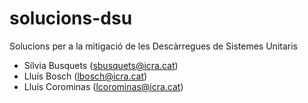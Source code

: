 # solucions-dsu
Solucions per a la mitigació de les Descàrregues de Sistemes Unitaris

- Sílvia Busquets (sbusquets@icra.cat)
- Lluís Bosch (lbosch@icra.cat)
- Lluís Corominas (lcorominas@icra.cat)

